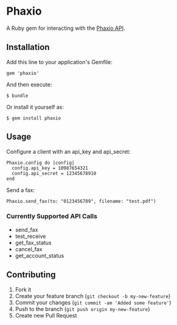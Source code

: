# Phaxio

A Ruby gem for interacting with the [Phaxio API]( https://www.phaxio.com/docs ).



## Installation

Add this line to your application's Gemfile:

    gem 'phaxio'

And then execute:

    $ bundle

Or install it yourself as:

    $ gem install phaxio

## Usage

Configure a client with an api_key and api_secret:

    Phaxio.config do |config|
      config.api_key = 10987654321
      config.api_secret = 12345678910
    end

Send a fax:

    Phaxio.send_fax(to: "0123456789", filename: "test.pdf")

### Currently Supported API Calls

* send_fax
* test_receive
* get_fax_status
* cancel_fax
* get_account_status

## Contributing

1. Fork it
2. Create your feature branch (`git checkout -b my-new-feature`)
3. Commit your changes (`git commit -am 'Added some feature'`)
4. Push to the branch (`git push origin my-new-feature`)
5. Create new Pull Request
